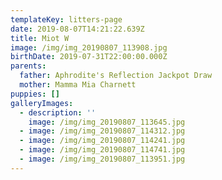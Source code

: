 ```yaml
---
templateKey: litters-page
date: 2019-08-07T14:21:22.639Z
title: Miot W
image: /img/img_20190807_113908.jpg
birthDate: 2019-07-31T22:00:00.000Z
parents:
  father: Aphrodite's Reflection Jackpot Draw
  mother: Mamma Mia Charnett
puppies: []
galleryImages:
  - description: ''
    image: /img/img_20190807_113645.jpg
  - image: /img/img_20190807_114312.jpg
  - image: /img/img_20190807_114241.jpg
  - image: /img/img_20190807_114741.jpg
  - image: /img/img_20190807_113951.jpg
---
```


